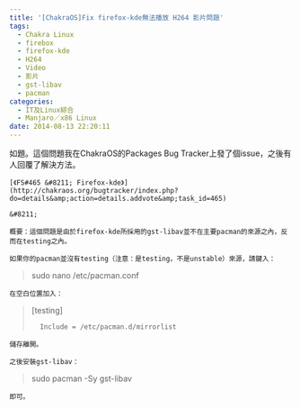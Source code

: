 ```yaml
---
title: '[ChakraOS]Fix firefox-kde無法播放 H264 影片問題'
tags:
  - Chakra Linux
  - firebox
  - firefox-kde
  - H264
  - Video
  - 影片
  - gst-libav
  - pacman
categories:
  - IT及Linux綜合
  - Manjaro／x86 Linux
date: 2014-08-13 22:20:11
---
```


如題。這個問題我在ChakraOS的Packages Bug Tracker上發了個issue，之後有人回覆了解決方法。

	[《FS#465 &#8211; Firefox-kde》](http://chakraos.org/bugtracker/index.php?do=details&amp;action=details.addvote&amp;task_id=465)

	&#8211;

	概要：這個問題是由於firefox-kde所採用的gst-libav並不在主要pacman的來源之內，反而在testing之內。

	如果你的pacman並沒有testing（注意：是testing，不是unstable）來源，請鍵入：

> sudo nano /etc/pacman.conf

	在空白位置加入：

> [testing]
>
> 		Include = /etc/pacman.d/mirrorlist

	儲存離開。

	之後安裝gst-libav：

> sudo pacman -Sy gst-libav

	即可。
